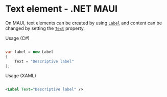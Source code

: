 # Text element - .NET MAUI

On MAUI, text elements can be created by using [`Label`](https://learn.microsoft.com/en-us/dotnet/maui/user-interface/controls/label) and content can be changed by setting the [`Text`](https://learn.microsoft.com/en-us/dotnet/api/microsoft.maui.controls.label.text) property.


Usage (C#)

```csharp

var label = new Label
{
    Text = "Descriptive label"
};

```

Usage (XAML)

```xml

<Label Text="Descriptive label" />

```

